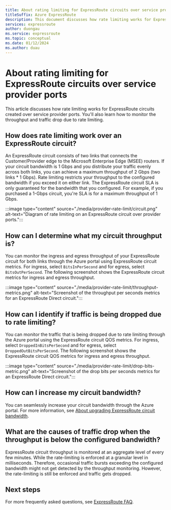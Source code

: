 ```yaml
---
title: About rating limiting for ExpressRoute circuits over service provider ports
titleSuffix: Azure ExpressRoute
description: This document discusses how rate limiting works for ExpressRoute circuits over service provider ports. You'll also learn how to monitor the throughput and traffic drop due to rate limiting.
services: expressroute
author: duongau
ms.service: expressroute
ms.topic: conceptual
ms.date: 01/12/2024
ms.author: duau
---
```


# About rating limiting for ExpressRoute circuits over service provider ports

This article discusses how rate limiting works for ExpressRoute circuits created over service provider ports. You'll also learn how to monitor the throughput and traffic drop due to rate limiting.

## How does rate limiting work over an ExpressRoute circuit?

An ExpressRoute circuit consists of two links that connects the Customer/Provider edge to the Microsoft Enterprise Edge (MSEE) routers. If your circuit bandwidth is 1 Gbps and you distribute your traffic evenly across both links, you can achieve a maximum throughput of 2 Gbps (two links * 1 Gbps). Rate limiting restricts your throughput to the configured bandwidth if you exceed it on either link. The ExpressRoute circuit SLA is only guaranteed for the bandwidth that you configured. For example, if you purchased a 1-Gbps circuit, you're SLA is for a maximum throughput of 1 Gbps.

:::image type="content" source="./media/provider-rate-limit/circuit.png" alt-text="Diagram of rate limiting on an ExpressRoute circuit over provider ports.":::

## How can I determine what my circuit throughput is?

You can monitor the ingress and egress throughput of your ExpressRoute circuit for both links through the Azure portal using ExpressRoute circuit metrics. For ingress, select `BitsInPerSecond` and for egress, select `BitsOutPerSecond`.  The following screenshot shows the ExpressRoute circuit metrics for ingress and egress throughput.

:::image type="content" source="./media/provider-rate-limit/throughput-metrics.png" alt-text="Screenshot of the throughput per seconds metrics for an ExpressRoute Direct circuit.":::

## How can I identify if traffic is being dropped due to rate limiting?

You can monitor the traffic that is being dropped due to rate limiting through the Azure portal using the ExpressRoute circuit QOS metrics. For ingress, select `DroppedInBitsPerSecond` and for egress, select `DroppedOutBitsPerSecond`. The following screenshot shows the ExpressRoute circuit QOS metrics for ingress and egress throughput.

:::image type="content" source="./media/provider-rate-limit/drop-bits-metric.png" alt-text="Screenshot of the drop bits per seconds metrics for an ExpressRoute Direct circuit.":::

## How can I increase my circuit bandwidth?

You can seamlessly increase your circuit bandwidth through the Azure portal. For more information, see [About upgrading ExpressRoute circuit bandwidth](about-upgrade-circuit-bandwidth.md).

## What are the causes of traffic drop when the throughput is below the configured bandwidth?

ExpressRoute circuit throughput is monitored at an aggregate level of every few minutes. While the rate-limiting is enforced at a granular level in milliseconds. Therefore, occasional traffic bursts exceeding the configured bandwidth might not get detected by the throughput monitoring. However, the rate-limiting is still be enforced and traffic gets dropped.

## Next steps

For more frequently asked questions, see [ExpressRoute FAQ](expressroute-faqs.md).